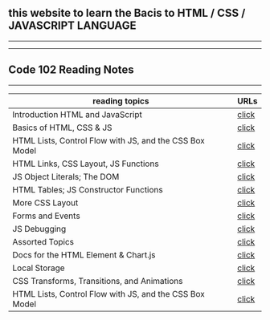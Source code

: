 ## this website to learn the Bacis to HTML / CSS / JAVASCRIPT LANGUAGE 
-----------------
--------------
## Code 102 Reading Notes
--------------------
| reading topics | URLs |
|---|---|
| Introduction  HTML and JavaScript | [click](https://mariammohamme.github.io/read-notes/class_01) |
| Basics of HTML, CSS & JS | [click](https://mariammohamme.github.io/read-notes/class-02) |
| HTML Lists, Control Flow with JS, and the CSS Box Model| [click](https://mariammohamme.github.io/read-notes/class_03) |
| HTML Links, CSS Layout, JS Functions | [click](https://mariammohamme.github.io/read-notes/class_04) |
| JS Object Literals; The DOM | [click](https://mariammohamme.github.io/read-notes/class_05) |
| HTML Tables; JS Constructor Functions | [click](https://mariammohamme.github.io/read-notes/class_06) |
| More CSS Layout | [click](https://mariammohamme.github.io/read-notes/class_07) |
| Forms and Events | [click](https://mariammohamme.github.io/read-notes/class_08) |
| JS Debugging | [click](https://mariammohamme.github.io/read-notes/class_09) |
|  Assorted Topics | [click](https://mariammohamme.github.io/read-notes/class_10) |
|  Docs for the HTML <canvas> Element & Chart.js | [click](https://mariammohamme.github.io/read-notes/class_11) |
| Local Storage | [click](https://mariammohamme.github.io/read-notes/class_12) |
|  CSS Transforms, Transitions, and Animations | [click](https://mariammohamme.github.io/read-notes/class_13) |
| HTML Lists, Control Flow with JS, and the CSS Box Model| [click](https://mariammohamme.github.io/read-notes/class-03) |

